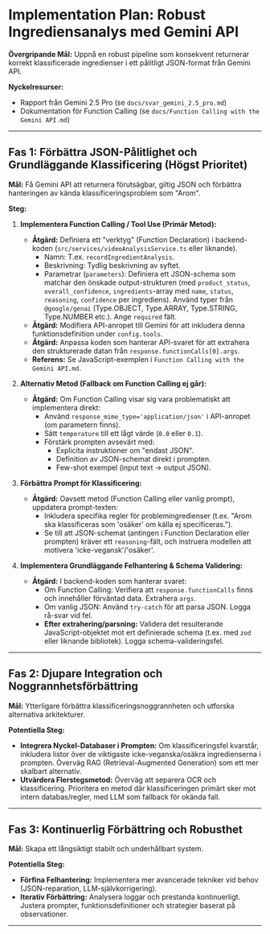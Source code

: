 # Implementation Plan: Robust Ingrediensanalys med Gemini API

**Övergripande Mål:** Uppnå en robust pipeline som konsekvent returnerar korrekt klassificerade ingredienser i ett pålitligt JSON-format från Gemini API.

**Nyckelresurser:**
*   Rapport från Gemini 2.5 Pro (se `docs/svar_gemini_2.5_pro.md`)
*   Dokumentation för Function Calling (se `docs/Function Calling with the Gemini API.md`)

---

## Fas 1: Förbättra JSON-Pålitlighet och Grundläggande Klassificering (Högst Prioritet)

**Mål:** Få Gemini API att returnera förutsägbar, giltig JSON och förbättra hanteringen av kända klassificeringsproblem som "Arom".

**Steg:**

1.  **Implementera Function Calling / Tool Use (Primär Metod):**
    *   **Åtgärd:** Definiera ett "verktyg" (Function Declaration) i backend-koden (`src/services/videoAnalysisService.ts` eller liknande).
        *   Namn: T.ex. `recordIngredientAnalysis`.
        *   Beskrivning: Tydlig beskrivning av syftet.
        *   Parametrar (`parameters`): Definiera ett JSON-schema som matchar den önskade output-strukturen (med `product_status`, `overall_confidence`, `ingredients`-array med `name`, `status`, `reasoning`, `confidence` per ingrediens). Använd typer från `@google/genai` (Type.OBJECT, Type.ARRAY, Type.STRING, Type.NUMBER etc.). Ange `required` fält.
    *   **Åtgärd:** Modifiera API-anropet till Gemini för att inkludera denna funktionsdefinition under `config.tools`.
    *   **Åtgärd:** Anpassa koden som hanterar API-svaret för att extrahera den strukturerade datan från `response.functionCalls[0].args`.
    *   **Referens:** Se JavaScript-exemplen i `Function Calling with the Gemini API.md`.

2.  **Alternativ Metod (Fallback om Function Calling ej går):**
    *   **Åtgärd:** Om Function Calling visar sig vara problematiskt att implementera direkt:
        *   Använd `response_mime_type='application/json'` i API-anropet (om parametern finns).
        *   Sätt `temperature` till ett lågt värde (`0.0` eller `0.1`).
        *   Förstärk prompten avsevärt med:
            *   Explicita instruktioner om "endast JSON".
            *   Definition av JSON-schemat direkt i prompten.
            *   Few-shot exempel (input text -> output JSON).

3.  **Förbättra Prompt för Klassificering:**
    *   **Åtgärd:** Oavsett metod (Function Calling eller vanlig prompt), uppdatera prompt-texten:
        *   Inkludera specifika regler för problemingredienser (t.ex. "Arom ska klassificeras som 'osäker' om källa ej specificeras.").
        *   Se till att JSON-schemat (antingen i Function Declaration eller prompten) kräver ett `reasoning`-fält, och instruera modellen att motivera 'icke-vegansk'/'osäker'.

4.  **Implementera Grundläggande Felhantering & Schema Validering:**
    *   **Åtgärd:** I backend-koden som hanterar svaret:
        *   Om Function Calling: Verifiera att `response.functionCalls` finns och innehåller förväntad data. Extrahera `args`.
        *   Om vanlig JSON: Använd `try-catch` för att parsa JSON. Logga rå-svar vid fel.
        *   **Efter extrahering/parsning:** Validera det resulterande JavaScript-objektet mot ert definierade schema (t.ex. med `zod` eller liknande bibliotek). Logga schema-valideringsfel.

---

## Fas 2: Djupare Integration och Noggrannhetsförbättring

**Mål:** Ytterligare förbättra klassificeringsnoggrannheten och utforska alternativa arkitekturer.

**Potentiella Steg:**

*   **Integrera Nyckel-Databaser i Prompten:** Om klassificeringsfel kvarstår, inkludera listor över de viktigaste icke-veganska/osäkra ingredienserna i prompten. Överväg RAG (Retrieval-Augmented Generation) som ett mer skalbart alternativ.
*   **Utvärdera Flerstegsmetod:** Överväg att separera OCR och klassificering. Prioritera en metod där klassificeringen primärt sker mot intern databas/regler, med LLM som fallback för okända fall.

---

## Fas 3: Kontinuerlig Förbättring och Robusthet

**Mål:** Skapa ett långsiktigt stabilt och underhållbart system.

**Potentiella Steg:**

*   **Förfina Felhantering:** Implementera mer avancerade tekniker vid behov (JSON-reparation, LLM-självkorrigering).
*   **Iterativ Förbättring:** Analysera loggar och prestanda kontinuerligt. Justera prompter, funktionsdefinitioner och strategier baserat på observationer.

---
